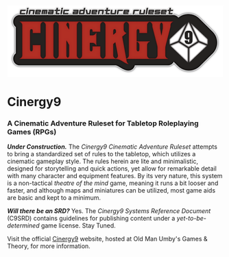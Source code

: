 ![Cinergy9 Logo](./Cinergy9.Logo.png)

# Cinergy9

### A Cinematic Adventure Ruleset for Tabletop Roleplaying Games (RPGs)

***Under Construction.*** The *Cinergy9 Cinematic Adventure Ruleset* attempts to bring a standardized set of rules to the tabletop, which utilizes a cinematic gameplay style. The rules herein are lite and minimalistic, designed for storytelling and quick actions, yet allow for remarkable detail with many character and equipment features. By its very nature, this system is a non-tactical *theatre of the mind* game, meaning it runs a bit looser and faster, and although maps and miniatures can be utilized, most game aids are basic and kept to a minimum.

***Will there be an SRD?*** Yes. The *Cinergy9 Systems Reference Document* (C9SRD) contains guidelines for publishing content under a *yet-to-be-determined* game license. Stay Tuned.

Visit the official [Cinergy9](https://cinergy9.games) website, hosted at Old Man Umby's Games & Theory, for more information.
